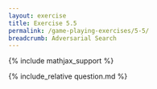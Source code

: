 ```yaml
---
layout: exercise
title: Exercise 5.5
permalink: /game-playing-exercises/5-5/
breadcrumb: Adversarial Search
---
```


{% include mathjax_support %}

<div><i class="arrow-up" data-chapter="game-playing-exercises" data-exercise="ex_5" data-rating="0"></i></div>
{% include_relative question.md %}
